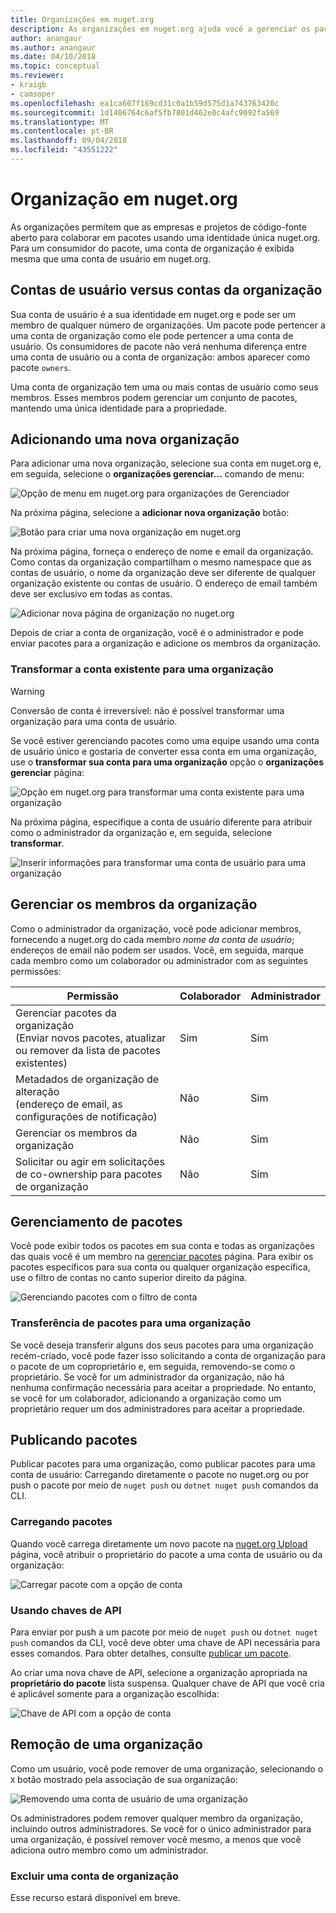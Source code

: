 ```yaml
---
title: Organizações em nuget.org
description: As organizações em nuget.org ajuda você a gerenciar os pacotes publicados por grupo ou em uma equipe, o ambiente da empresa.
author: anangaur
ms.author: anangaur
ms.date: 04/10/2018
ms.topic: conceptual
ms.reviewer:
- kraigb
- camsoper
ms.openlocfilehash: ea1ca607f169cd31c0a1b59d575d1a743763420c
ms.sourcegitcommit: 1d1406764c6af5fb7801d462e0c4afc9092fa569
ms.translationtype: MT
ms.contentlocale: pt-BR
ms.lasthandoff: 09/04/2018
ms.locfileid: "43551222"
---
```

# <a name="organization-on-nugetorg"></a>Organização em nuget.org

As organizações permitem que as empresas e projetos de código-fonte aberto para colaborar em pacotes usando uma identidade única nuget.org. Para um consumidor do pacote, uma conta de organização é exibida mesma que uma conta de usuário em nuget.org.

## <a name="user-accounts-vs-organization-accounts"></a>Contas de usuário versus contas da organização

Sua conta de usuário é a sua identidade em nuget.org e pode ser um membro de qualquer número de organizações. Um pacote pode pertencer a uma conta de organização como ele pode pertencer a uma conta de usuário. Os consumidores de pacote não verá nenhuma diferença entre uma conta de usuário ou a conta de organização: ambos aparecer como pacote `owners`.

Uma conta de organização tem uma ou mais contas de usuário como seus membros. Esses membros podem gerenciar um conjunto de pacotes, mantendo uma única identidade para a propriedade.

## <a name="adding-a-new-organization"></a>Adicionando uma nova organização

Para adicionar uma nova organização, selecione sua conta em nuget.org e, em seguida, selecione o **organizações gerenciar...**  comando de menu:

![Opção de menu em nuget.org para organizações de Gerenciador](media/org-manage-option.png)

Na próxima página, selecione a **adicionar nova organização** botão:

![Botão para criar uma nova organização em nuget.org](media/org-add-new-option.png)

Na próxima página, forneça o endereço de nome e email da organização. Como contas da organização compartilham o mesmo namespace que as contas de usuário, o nome da organização deve ser diferente de qualquer organização existente ou contas de usuário. O endereço de email também deve ser exclusivo em todas as contas.

![Adicionar nova página de organização no nuget.org](media/org-add-new-page.png)

Depois de criar a conta de organização, você é o administrador e pode enviar pacotes para a organização e adicione os membros da organização.

### <a name="transform-existing-account-to-an-organization"></a>Transformar a conta existente para uma organização

> [!Warning]
> Conversão de conta é irreversível: não é possível transformar uma organização para uma conta de usuário.

Se você estiver gerenciando pacotes como uma equipe usando uma conta de usuário único e gostaria de converter essa conta em uma organização, use o **transformar sua conta para uma organização** opção o **organizações gerenciar** página:

![Opção em nuget.org para transformar uma conta existente para uma organização](media/org-transform-option.png)

Na próxima página, especifique a conta de usuário diferente para atribuir como o administrador da organização e, em seguida, selecione **transformar**.

![Inserir informações para transformar uma conta de usuário para uma organização](media/org-transform-page.png)

## <a name="managing-organization-members"></a>Gerenciar os membros da organização

Como o administrador da organização, você pode adicionar membros, fornecendo a nuget.org do cada membro *nome da conta de usuário*; endereços de email não podem ser usados. Você, em seguida, marque cada membro como um colaborador ou administrador com as seguintes permissões:

| Permissão | Colaborador | Administrador |
| --- | --- | --- |
| Gerenciar pacotes da organização<br/>(Enviar novos pacotes, atualizar ou remover da lista de pacotes existentes) | Sim | Sim |
| Metadados de organização de alteração<br/>(endereço de email, as configurações de notificação) | Não | Sim |
| Gerenciar os membros da organização | Não | Sim |
| Solicitar ou agir em solicitações de co-ownership para pacotes de organização | Não | Sim |

## <a name="managing-packages"></a>Gerenciamento de pacotes

Você pode exibir todos os pacotes em sua conta e todas as organizações das quais você é um membro na [gerenciar pacotes](https://www.nuget.org/account/Packages) página. Para exibir os pacotes específicos para sua conta ou qualquer organização específica, use o filtro de contas no canto superior direito da página.

![Gerenciando pacotes com o filtro de conta](media/org-manage-packages-option.png)

### <a name="transferring-packages-to-an-organization"></a>Transferência de pacotes para uma organização
Se você deseja transferir alguns dos seus pacotes para uma organização recém-criado, você pode fazer isso solicitando a conta de organização para o pacote de um coproprietário e, em seguida, removendo-se como o proprietário. Se você for um administrador da organização, não há nenhuma confirmação necessária para aceitar a propriedade. No entanto, se você for um colaborador, adicionando a organização como um proprietário requer um dos administradores para aceitar a propriedade.

## <a name="publishing-packages"></a>Publicando pacotes

Publicar pacotes para uma organização, como publicar pacotes para uma conta de usuário: Carregando diretamente o pacote no nuget.org ou por push o pacote por meio de `nuget push` ou `dotnet nuget push` comandos da CLI.

### <a name="uploading-packages"></a>Carregando pacotes

Quando você carrega diretamente um novo pacote na [nuget.org Upload](https://www.nuget.org/packages/manage/upload) página, você atribuir o proprietário do pacote a uma conta de usuário ou da organização:

![Carregar pacote com a opção de conta](media/org-upload-option.png)

### <a name="using-api-keys"></a>Usando chaves de API

Para enviar por push a um pacote por meio de `nuget push` ou `dotnet nuget push` comandos da CLI, você deve obter uma chave de API necessária para esses comandos. Para obter detalhes, consulte [publicar um pacote](../quickstart/create-and-publish-a-package-using-visual-studio.md#publish-the-package).

Ao criar uma nova chave de API, selecione a organização apropriada na **proprietário do pacote** lista suspensa. Qualquer chave de API que você cria é aplicável somente para a organização escolhida:

![Chave de API com a opção de conta](media/org-apikey-option.png)

## <a name="removing-an-organization"></a>Remoção de uma organização

Como um usuário, você pode remover de uma organização, selecionando o `X` botão mostrado pela associação de sua organização:

![Removendo uma conta de usuário de uma organização](media/org-remove-self-option.png)

Os administradores podem remover qualquer membro da organização, incluindo outros administradores. Se você for o único administrador para uma organização, é possível remover você mesmo, a menos que você adiciona outro membro como um administrador.

### <a name="deleting-an-organization-account"></a>Excluir uma conta de organização

Esse recurso estará disponível em breve.
